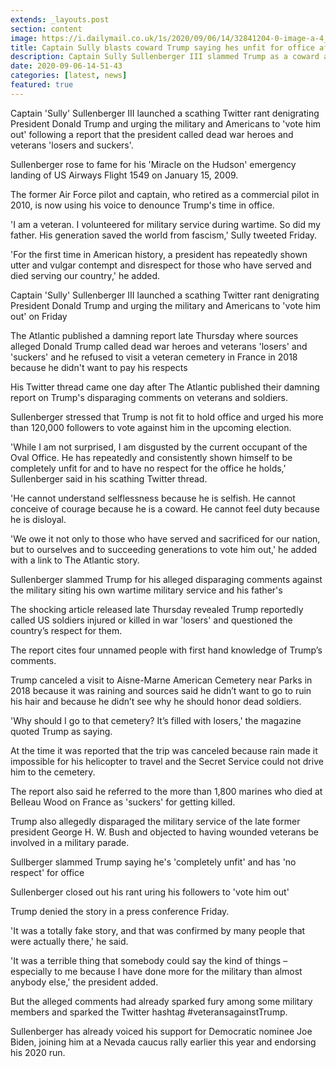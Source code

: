 ```yaml
---
extends: _layouts.post
section: content
image: https://i.dailymail.co.uk/1s/2020/09/06/14/32841204-0-image-a-4_1599397978758.jpg 
title: Captain Sully blasts coward Trump saying hes unfit for office afer he called veterans losers 
description: Captain Sully Sullenberger III slammed Trump as a coward and unfit for office following a report that the president called war heroes and veterans losers and suckers. 
date: 2020-09-06-14-51-43 
categories: [latest, news] 
featured: true 
--- 
```

Captain 'Sully' Sullenberger III launched a scathing Twitter rant denigrating President Donald Trump and urging the military and Americans to 'vote him out' following a report that the president called dead war heroes and veterans 'losers and suckers'. 

Sullenberger rose to fame for his 'Miracle on the Hudson' emergency landing of US Airways Flight 1549 on January 15, 2009.

The former Air Force pilot and captain, who retired as a commercial pilot in 2010, is now using his voice to denounce Trump's time in office. 

'I am a veteran. I volunteered for military service during wartime. So did my father. His generation saved the world from fascism,' Sully tweeted Friday.

'For the first time in American history, a president has repeatedly shown utter and vulgar contempt and disrespect for those who have served and died serving our country,' he added. 

Captain 'Sully' Sullenberger III launched a scathing Twitter rant denigrating President Donald Trump and urging the military and Americans to 'vote him out' on Friday

The Atlantic published a damning report late Thursday where sources alleged Donald Trump called dead war heroes and veterans 'losers' and 'suckers' and he refused to visit a veteran cemetery in France in 2018 because he didn't want to pay his respects

His Twitter thread came one day after The Atlantic published their damning report on Trump's disparaging comments on veterans and soldiers.

Sullenberger stressed that Trump is not fit to hold office and urged his more than 120,000 followers to vote against him in the upcoming election.

'While I am not surprised, I am disgusted by the current occupant of the Oval Office. He has repeatedly and consistently shown himself to be completely unfit for and to have no respect for the office he holds,' Sullenberger said in his scathing Twitter thread.

'He cannot understand selflessness because he is selfish. He cannot conceive of courage because he is a coward. He cannot feel duty because he is disloyal.

'We owe it not only to those who have served and sacrificed for our nation, but to ourselves and to succeeding generations to vote him out,' he added with a link to The Atlantic story. 

Sullenberger slammed Trump for his alleged disparaging comments against the military siting his own wartime military service and his father's 









The shocking article released late Thursday revealed Trump reportedly called US soldiers injured or killed in war 'losers' and questioned the country’s respect for them.

The report cites four unnamed people with first hand knowledge of Trump’s comments. 

Trump canceled a visit to Aisne-Marne American Cemetery near Parks in 2018 because it was raining and sources said he didn’t want to go to ruin his hair and because he didn’t see why he should honor dead soldiers.

'Why should I go to that cemetery? It’s filled with losers,' the magazine quoted Trump as saying.

At the time it was reported that the trip was canceled because rain made it impossible for his helicopter to travel and the Secret Service could not drive him to the cemetery. 

The report also said he referred to the more than 1,800 marines who died at Belleau Wood on France as 'suckers' for getting killed.

Trump also allegedly disparaged the military service of the late former president George H. W. Bush and objected to having wounded veterans be involved in a military parade. 

Sullberger slammed Trump saying he's 'completely unfit' and has 'no respect' for office





Sullenberger closed out his rant uring his followers to 'vote him out'

Trump denied the story in a press conference Friday. 

'It was a totally fake story, and that was confirmed by many people that were actually there,' he said. 

'It was a terrible thing that somebody could say the kind of things – especially to me because I have done more for the military than almost anybody else,' the president added.

But the alleged comments had already sparked fury among some military members and sparked the Twitter hashtag #veteransagainstTrump. 

Sullenberger has already voiced his support for Democratic nominee Joe Biden, joining him at a Nevada caucus rally earlier this year and endorsing his 2020 run. 

